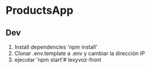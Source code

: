 # ProductsApp

## Dev

1. Install dependencies 'npm install'
2. Clonar .env.template a .env y cambiar la dirección IP
3. ejecutar 'npm start'#   l e x y v o z - f r o n t  
 